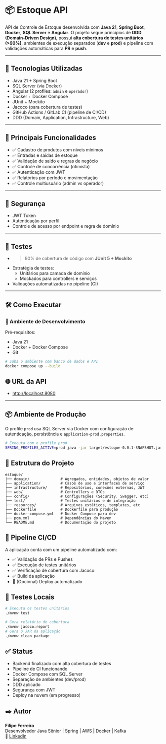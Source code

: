 # 📦 Estoque API

API de Controle de Estoque desenvolvida com **Java 21**, **Spring Boot**, **Docker**, **SQL Server** e **Angular**. O projeto segue princípios de **DDD (Domain-Driven Design)**, possui **alta cobertura de testes unitários (>90%)**, ambientes de execução separados (**dev** e **prod**) e pipeline com validações automáticas para **PR** e **push**.

---

## 🧱 Tecnologias Utilizadas

- Java 21 + Spring Boot
- SQL Server (via Docker)
- Angular (2 profiles: `admin` e `operador`)
- Docker + Docker Compose
- JUnit + Mockito
- Jacoco (para cobertura de testes)
- GitHub Actions / GitLab CI (pipeline de CI/CD)
- DDD (Domain, Application, Infrastructure, Web)

---

## 🧠 Principais Funcionalidades

- ✅ Cadastro de produtos com níveis mínimos
- ✅ Entradas e saídas de estoque
- ✅ Validação de saldo e regras de negócio
- ✅ Controle de concorrência (otimista)
- ✅ Autenticação com JWT
- ✅ Relatórios por período e movimentação
- ✅ Controle multiusuário (admin vs operador)

---

## 🔐 Segurança

- JWT Token
- Autenticação por perfil
- Controle de acesso por endpoint e regra de domínio

---

## 🧪 Testes

- >90% de cobertura de código com **JUnit 5 + Mockito**
- Estratégia de testes:
    - Unitários para camada de domínio
    - Mockados para controllers e serviços
- Validações automatizadas no pipeline (CI)

---

## 🛠️ Como Executar

### 🧪 Ambiente de Desenvolvimento

Pré-requisitos:
- Java 21
- Docker + Docker Compose
- Git

```bash
# Suba o ambiente com banco de dados e API
docker compose up --build
```

## 🌐 URL da API

- [http://localhost:8080](http://localhost:8080)

---

## 📦 Ambiente de Produção

O profile `prod` usa SQL Server via Docker com configuração de autenticação, persistência e `application-prod.properties`.

```bash
# Executa com o profile prod
SPRING_PROFILES_ACTIVE=prod java -jar target/estoque-0.0.1-SNAPSHOT.jar
```

## 📁 Estrutura do Projeto

```text
estoque/
├── domain/              # Agregados, entidades, objetos de valor
├── application/         # Casos de uso e interfaces de serviço
├── infrastructure/      # Repositórios, conexões externas, JWT
├── web/                 # Controllers e DTOs
├── config/              # Configurações (Security, Swagger, etc)
├── test/                # Testes unitários e de integração
├── resources/           # Arquivos estáticos, templates, etc
├── Dockerfile           # Dockerfile para produção
├── docker-compose.yml   # Docker Compose para dev
├── pom.xml              # Dependências do Maven
└── README.md            # Documentação do projeto
``` 
## 🔄 Pipeline CI/CD

A aplicação conta com um pipeline automatizado com:

- ✅ Validação de PRs e Pushes
- ✅ Execução de testes unitários
- ✅ Verificação de cobertura com Jacoco
- ✅ Build da aplicação
- 🚀 (Opcional) Deploy automatizado  

## 📜 Testes Locais

```bash
# Executa os testes unitários
./mvnw test

# Gera relatório de cobertura
./mvnw jacoco:report
# Gera o JAR da aplicação
./mvnw clean package
```

## ✅ Status

- Backend finalizado com alta cobertura de testes
- Pipeline de CI funcionando
- Docker Compose com SQL Server
- Separação de ambientes (dev/prod)
- DDD aplicado
- Segurança com JWT
- Deploy na nuvem (em progresso)

## ✒️ Autor

**Filipe Ferreira**  
Desenvolvedor Java Sênior | Spring | AWS | Docker | Kafka  
🔗 [LinkedIn](https://www.linkedin.com/in/seu-usuario-aqui)
